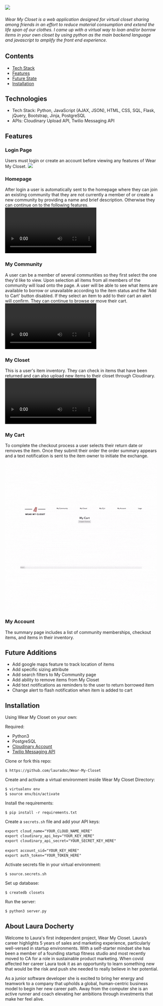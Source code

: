 ![](https://github.com/lauradoc/Wear-My-Closet/blob/master/static/img/wear%20my%20closet.png)
###### Wear My Closet is a web application designed for virtual closet sharing among friends in an effort to reduce material consumption and extend the life span of our clothes. I came up with a virtual way to loan and/or borrow items in your own closet by using python as the main backend language and javascript to amplify the front end experience.


## Contents
* [Tech Stack](#tech-stack)
* [Features](#features)
* [Future State](#future-state)
* [Installation](#installation)

## <a name="tech-stack"></a>Technologies

* Tech Stack: Python, JavaScript (AJAX, JSON), HTML, CSS, SQL, Flask, jQuery, Bootstrap, Jinja, PostgreSQL
* APIs: Cloudinary Upload API, Twilio Messaging API

## <a name="features"></a>Features

### Login Page
Users must login or create an account before viewing any features of Wear My Closet. 
![](https://res.cloudinary.com/lowdock/image/upload/v1600221374/Screen_Shot_2020-09-15_at_7.59.44_PM_noxhqh.png)

### Homepage
After login a user is automatically sent to the homepage where they can join an existing community that they are not currently a member of or create a new community by providing a name and brief description. Otherwise they can continue on to the following features.
![](https://res.cloudinary.com/lowdock/video/upload/v1600221823/Homepage_wj70h0.mp4)

### My Community
A user can be a member of several communities so they first select the one they'd like to view. Upon selection all items from all members of the community will load onto the page. A user will be able to see what items are available to borrow or unavailable according to the item status and the 'Add to Cart' button disabled. If they select an item to add to their cart an alert will confirm. They can continue to browse or move their cart.
![](https://res.cloudinary.com/lowdock/video/upload/v1600221868/My_Community_aimatl.mp4)

### My Closet
This is a user's item inventory. They can check in items that have been returned and can also upload new items to their closet through Cloudinary.
![](https://res.cloudinary.com/lowdock/video/upload/v1600221979/My_Closet_acjohb.mp4)

### My Cart
To complete the checkout process a user selects their return date or removes the item. Once they submit their order the order summary appears and a text notification is sent to the item owner to initiate the exchange.
![](static/img/mycart.gif)

### My Account
The summary page includes a list of community memberships, checkout items, and items in their inventory.

## <a name="future"></a>Future Additions

* Add google maps feature to track location of items
* Add specific sizing attribute
* Add search filters to My Community page
* Add ability to remove items from My Closet
* Add text notifications as reminders to the user to return borrowed item
* Change alert to flash notification when item is added to cart

## <a name="installation"></a>Installation
Using Wear My Closet on your own:

Required:
- Python3
- PostgreSQL
- [Cloudinary Account](https://cloudinary.com/documentation)
- [Twilio Messaging API](https://www.twilio.com/docs/api)

Clone or fork this repo:
```
$ https://github.com/lauradoc/Wear-My-Closet
```

Create and activate a virtual environment inside Wear My Closet Directory:
```
$ virtualenv env
$ source env/bin/activate
```

Install the requirements:
```
$ pip install -r requirements.txt
```

Create a ```secrets.sh``` file and add your API keys:
```
export cloud_name="YOUR_CLOUD_NAME_HERE"
export cloudinary_api_key="YOUR_KEY_HERE"
export cloudinary_api_secret="YOUR_SECRET_KEY_HERE"

export account_sid="YOUR_KEY_HERE"
export auth_token="YOUR_TOKEN_HERE"
```

Activate secrets file in your virtual environment:
```
$ source.secrets.sh
```

Set up database:
```
$ createdb closets
```

Run the server:
```
$ python3 server.py
```

## About Laura Docherty
Welcome to Laura's first independent project, Wear My Closet. Laura’s career highlights 5 years of sales and marketing experience, particularly well-versed in startup environments. With a self-starter mindset she has been a member of a founding startup fitness studio and most recently moved to CA for a role in sustainable product marketing. When covid affected her career Laura took it as an opportunity to learn something new that would be the risk and push she needed to really believe in her potential.

As a junior software developer she is excited to bring her energy and teamwork to a company that upholds a global, human-centric business model to begin her new career path. Away from the computer she is an active runner and coach elevating her ambitions through investments that make her feel alive.